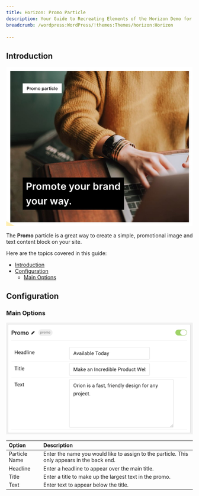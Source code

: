 ```yaml
---
title: Horizon: Promo Particle
description: Your Guide to Recreating Elements of the Horizon Demo for WordPress
breadcrumb: /wordpress:WordPress/!themes:Themes/horizon:Horizon

---
```


## Introduction

![](assets/particle_promo1.png)

The **Promo** particle is a great way to create a simple, promotional image and text content block on your site.

Here are the topics covered in this guide:

- [Introduction](#introduction)
- [Configuration](#configuration)
  - [Main Options](#main-options)

## Configuration

### Main Options 

![](assets/particle_promo2.png)

| Option        | Description                                                                                 |
| :------------ | :------------------------------------------------------------------------------------------ |
| Particle Name | Enter the name you would like to assign to the particle. This only appears in the back end. |
| Headline      | Enter a headline to appear over the main title.                                             |
| Title         | Enter a title to make up the largest text in the promo.                                     |
| Text          | Enter text to appear below the title.                                                       |
